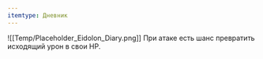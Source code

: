 ```yaml
---
itemtype: Дневник
---
```

![[Temp/Placeholder_Eidolon_Diary.png]]
При атаке есть шанс превратить исходящий урон в свои HP.
